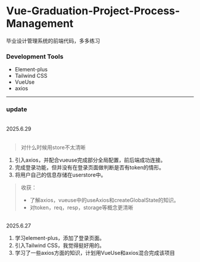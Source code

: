# Vue-Graduation-Project-Process-Management

毕业设计管理系统的前端代码，多多练习

### Development Tools

- Element-plus
- Tailwind CSS
- VueUse
- axios

<hr/>

### update

<br/>
2025.6.29
<br/>
<br/>
 
> 对什么时候用store不太清晰

1.  引入axios，并配合vueuse完成部分全局配置，前后端成功连接。
2.  完成登录功能，但并没有在登录页面做判断是否有token的情形。
3.  将用户自己的信息存储在userstore中。

> 收获：
>
> - 了解axios，vueuse中的useAxios和createGlobalState的知识。
> - 对token，req，resp，storage等概念更清晰

<br/>
2025.6.27
<br/>

1.  学习element-plus，添加了登录页面。
2.  引入Tailwind CSS，我觉得挺好用的。
3.  学习了一些axios方面的知识，计划用VueUse和axios混合完成该项目
